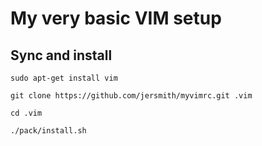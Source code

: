# My very basic VIM setup

## Sync and install

`sudo apt-get install vim`

`git clone https://github.com/jersmith/myvimrc.git .vim`

`cd .vim`

`./pack/install.sh`



